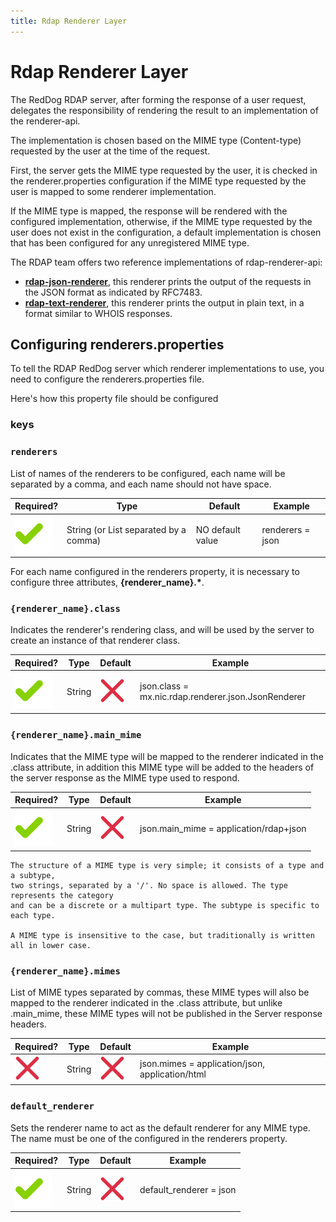 ```yaml
---
title: Rdap Renderer Layer
---
```

# Rdap Renderer Layer

The RedDog RDAP server, after forming the response of a user request, delegates the responsibility of rendering the result to an implementation of the renderer-api.

The implementation is chosen based on the MIME type (Content-type) requested by the user at the time of the request.

First, the server gets the MIME type requested by the user, it is checked in the renderer.properties configuration if the MIME type requested by the user is mapped to some renderer implementation.

If the MIME type is mapped, the response will be rendered with the configured implementation, otherwise, if the MIME type requested by the user does not exist in the configuration, a default implementation is chosen that has been configured for any unregistered MIME type.


The RDAP team offers two reference implementations of rdap-renderer-api:

+ __[rdap-json-renderer](https://github.com/NICMx/rdap-json-renderer)__, this renderer prints the output of the requests in the JSON format as indicated by RFC7483.
+ __[rdap-text-renderer](https://github.com/NICMx/rdap-text-renderer)__, this renderer prints the output in plain text, in a format similar to WHOIS responses.

## Configuring renderers.properties

To tell the RDAP RedDog server which renderer implementations to use, you need to configure the renderers.properties file.

Here's how this property file should be configured

### keys

### `renderers`

List of names of the renderers to be configured, each name will be separated by a comma, and each name should not have space.

| Required? | Type | Default | Example |
|--------------------|--------|---------|-------------|
| ![Yes](img/green_bkg_check.svg) | String (or List separated by a comma) | NO default value | renderers = json |

For each name configured in the renderers property, it is necessary to configure three attributes, __{renderer_name}.*__.

### `{renderer_name}.class`

Indicates the renderer's rendering class, and will be used by the server to create an instance of that renderer class.

| Required? | Type | Default | Example |
|--------------------|--------|---------|-------------|
| ![Yes](img/green_bkg_check.svg) | String | ![No](img/red_x.svg) | json.class = mx.nic.rdap.renderer.json.JsonRenderer |


### `{renderer_name}.main_mime`

Indicates that the MIME type will be mapped to the renderer indicated in the .class attribute, in addition this MIME type will be added to the headers of the server response as the MIME type used to respond.

| Required? | Type | Default | Example |
|--------------------|--------|---------|-------------|
| ![Yes](img/green_bkg_check.svg) | String | ![No](img/red_x.svg) | json.main_mime = application/rdap+json |

```
The structure of a MIME type is very simple; it consists of a type and a subtype, 
two strings, separated by a '/'. No space is allowed. The type represents the category 
and can be a discrete or a multipart type. The subtype is specific to each type.

A MIME type is insensitive to the case, but traditionally is written all in lower case.
```

### `{renderer_name}.mimes`

List of MIME types separated by commas, these MIME types will also be mapped to the renderer indicated in the .class attribute, but unlike .main_mime, these MIME types will not be published in the Server response headers.

| Required? | Type | Default | Example |
|--------------------|--------|---------|-------------|
| ![No](img/red_x.svg) | String | ![No](img/red_x.svg) |  json.mimes = application/json, application/html |




### `default_renderer`

Sets the renderer name to act as the default renderer for any MIME type. The name must be one of the configured in the renderers property.

| Required? | Type | Default | Example |
|--------------------|--------|---------|-------------|
| ![Yes](img/green_bkg_check.svg) | String | ![No](img/red_x.svg) | default_renderer = json |


